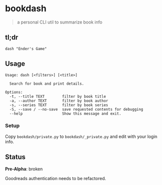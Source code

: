 bookdash
========

> a personal CLI util to summarize book info

tl;dr
-----

```
dash "Ender's Game"
```

Usage
-----

```
Usage: dash [<filters>] [<title>]

  Search for book and print details.

Options:
  -t, --title TEXT        filter by book title
  -a, --author TEXT       filter by book author
  -s, --series TEXT       filter by book series
  -S, --save / --no-save  save requested contents for debugging
  --help                  Show this message and exit.
```

### Setup

Copy `bookdash/private.py` to `bookdash/_private.py` and edit with your login info.

Status
------

**Pre-Alpha**: broken

Goodreads authentication needs to be refactored.
